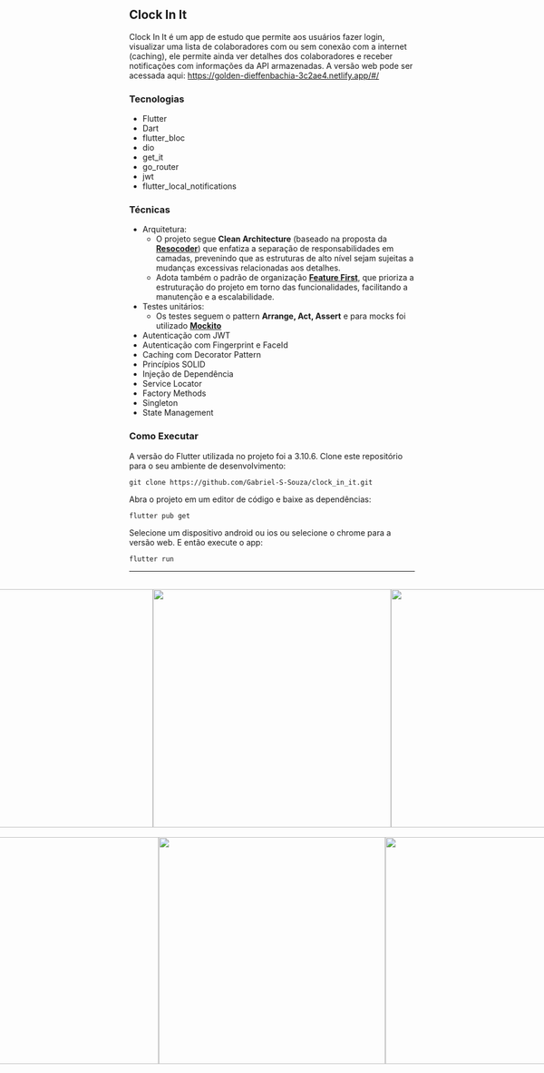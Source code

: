 ## Clock In It

Clock In It é um app de estudo que permite aos usuários fazer login, visualizar uma lista de colaboradores com ou sem conexão com a internet (caching), ele permite ainda ver detalhes dos colaboradores e receber notificações com informações da API armazenadas. A versão web pode ser acessada aqui: https://golden-dieffenbachia-3c2ae4.netlify.app/#/

### Tecnologias
- Flutter
- Dart
- flutter_bloc
- dio
- get_it
- go_router
- jwt
- flutter_local_notifications
  
### Técnicas
- Arquitetura:
   - O projeto segue **Clean Architecture** (baseado na proposta da [**Resocoder**](https://resocoder.com/2019/08/27/flutter-tdd-clean-architecture-course-1-explanation-project-structure/)) que enfatiza a separação de responsabilidades em camadas, prevenindo que as estruturas de alto nível sejam sujeitas a mudanças excessivas relacionadas aos detalhes.
   - Adota também o padrão de organização [**Feature First**](https://codewithandrea.com/articles/flutter-project-structure/), que prioriza a estruturação do projeto em torno das funcionalidades, facilitando a manutenção e a escalabilidade.
- Testes unitários:
  - Os testes seguem o pattern **Arrange, Act, Assert** e para mocks foi utilizado [**Mockito**](https://pub.dev/packages/mockito)
- Autenticação com JWT
- Autenticação com Fingerprint e FaceId
- Caching com Decorator Pattern
- Princípios SOLID
- Injeção de Dependência
- Service Locator
- Factory Methods
- Singleton
- State Management

### Como Executar
A versão do Flutter utilizada no projeto foi a 3.10.6.
Clone este repositório para o seu ambiente de desenvolvimento:
```
git clone https://github.com/Gabriel-S-Souza/clock_in_it.git
```

Abra o projeto em um editor de código e baixe as dependências:

```
flutter pub get
```

Selecione um dispositivo android ou ios ou selecione o chrome para a versão web. E então execute o app:

```
flutter run
```
---
</br>
<div style="display: flex; justify-content: center;">
  <img src="https://github.com/Gabriel-S-Souza/clock_in_it/assets/94877176/638e1335-aeea-4528-b865-8e54cde1ca76" height="420" />
  <img src="https://github.com/Gabriel-S-Souza/clock_in_it/assets/94877176/86d29588-d25a-4555-a8ff-9d8989e63ffb" height="420" />
  <img src="https://github.com/Gabriel-S-Souza/clock_in_it/assets/94877176/a85a55e4-fc8b-4fe5-a689-d0edea34dfc4" height="420" />
</div>
</br>
<div style="display: flex; justify-content: center;">
  <img src="https://github.com/Gabriel-S-Souza/clock_in_it/assets/94877176/2362e8f1-90cb-4a13-9a28-f6c826545adb" width="400" />
  <img src="https://github.com/Gabriel-S-Souza/clock_in_it/assets/94877176/c5e93db1-c95e-45ff-866b-f10952fda8c2" width="400" />
  <img src="https://github.com/Gabriel-S-Souza/clock_in_it/assets/94877176/a1660a46-0a9f-4dd1-8046-968a04a0fc6f" width="400" />
</div>
</br>

